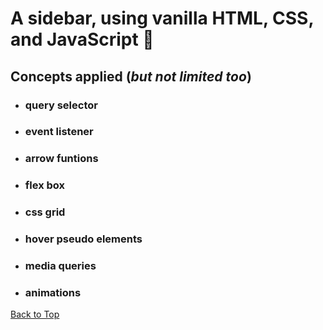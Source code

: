 <a name="custom_anchor_name"></a>
# A sidebar, using vanilla HTML, CSS, and JavaScript	:compass:
## Concepts applied (*but not limited too*)

- ### query selector
- ### event listener
- ### arrow funtions
- ### flex box
- ### css grid
- ### hover pseudo elements
- ### media queries
- ### animations

[Back to Top](#custom_anchor_name)
